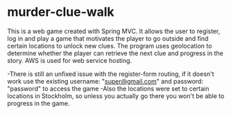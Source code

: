# murder-clue-walk
This is a web game created with Spring MVC. It allows the user to register, log in and play a game that motivates the player to go outside and find certain locations to unlock new clues. The program uses geolocation to determine whether the player can retrieve the next clue and progress in the story.
AWS is used for web service hosting.

-There is still an unfixed issue with the register-form routing, if it doesn't work use the existing username: "super@gmail.com" and password: "password" to access the game
-Also the locations were set to certain locations in Stockholm, so unless you actually go there you won't be able to progress in the game.

